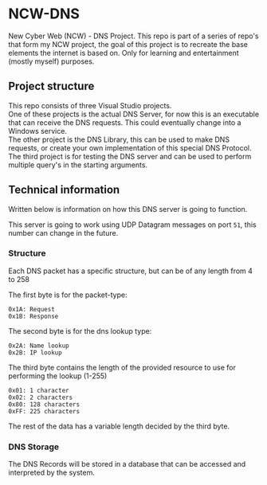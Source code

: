 # NCW-DNS
New Cyber Web (NCW) - DNS Project.
This repo is part of a series of repo's that form my NCW project, the goal of this project is to recreate the base elements the internet is based on.
Only for learning and entertainment (mostly myself) purposes.

## Project structure
This repo consists of three Visual Studio projects.\
One of these projects is the actual DNS Server, for now this is an executable that can receive the DNS requests. This could eventually change into a Windows service.\
The other project is the DNS Library, this can be used to make DNS requests, or create your own implementation of this special DNS Protocol.\
The third project is for testing the DNS server and can be used to perform multiple query's in the starting arguments.

## Technical information
Written below is information on how this DNS server is going to function.

This server is going to work using UDP Datagram messages on port `51`, this number can change in the future.

### Structure
Each DNS packet has a specific structure, but can be of any length from 4 to 258

The first byte is for the packet-type:
```
0x1A: Request  
0x1B: Response
```

The second byte is for the dns lookup type:
```
0x2A: Name lookup  
0x2B: IP lookup
```

The third byte contains the length of the provided resource to use for performing the lookup (1-255)
```
0x01: 1 character
0x02: 2 characters
0x80: 128 characters
0xFF: 225 characters
```
The rest of the data has a variable length decided by the third byte.

### DNS Storage
The DNS Records will be stored in a database that can be accessed and interpreted by the system.
